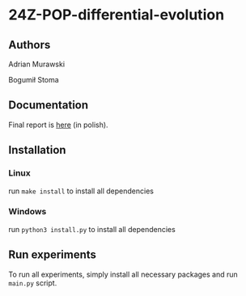 # 24Z-POP-differential-evolution
## Authors
Adrian Murawski

Bogumił Stoma
## Documentation
Final report is [here](https://github.com/amurawsk/differential-evolution/blob/main/pop-end-2.pdf) (in polish).

## Installation
### Linux
run `make install` to install all dependencies

### Windows
run `python3 install.py` to install all dependencies

## Run experiments
To run all experiments, simply install all necessary packages and run `main.py` script. 
